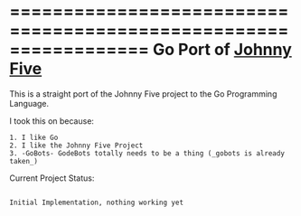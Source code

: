 =================================================================
Go Port of [Johnny Five](https://github.com/rwaldron/johnny-five)
=================================================================

This is a straight port of the Johnny Five project to the Go
Programming Language.

I took this on because:

    1. I like Go
    2. I like the Johnny Five Project
    3. -GoBots- GodeBots totally needs to be a thing (_gobots is already taken_)

Current Project Status:
~~~~~~~~~~~~~~~~~~~~~~

Initial Implementation, nothing working yet
